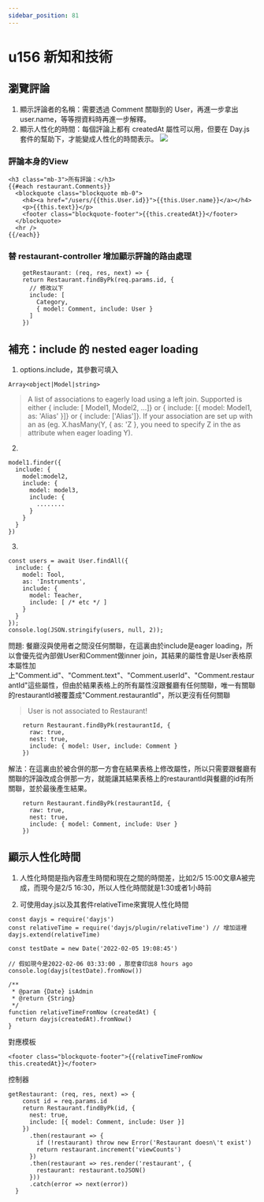 ```yaml
---
sidebar_position: 81
---
```


# u156 新知和技術


## 瀏覽評論

1. 顯示評論者的名稱：需要透過 Comment 關聯到的 User，再進一步拿出 user.name，等等撈資料時再進一步解釋。
2. 顯示人性化的時間：每個評論上都有 createdAt 屬性可以用，但要在 Day.js 套件的幫助下，才能變成人性化的時間表示。
![](https://res.cloudinary.com/dqfxgtyoi/image/upload/v1644081558/blog/deployment/commentRead_sitthh.png)



### 評論本身的View
```
<h3 class="mb-3">所有評論：</h3>
{{#each restaurant.Comments}}
  <blockquote class="blockquote mb-0">
    <h4><a href="/users/{{this.User.id}}">{{this.User.name}}</a></h4>
    <p>{{this.text}}</p>
    <footer class="blockquote-footer">{{this.createdAt}}</footer>
  </blockquote>
  <hr />
{{/each}}
```



### 替 restaurant-controller 增加顯示評論的路由處理




```
    getRestaurant: (req, res, next) => {
    return Restaurant.findByPk(req.params.id, {
      // 修改以下
      include: [ 
        Category,
        { model: Comment, include: User }
      ]
    })
```


## 補充：include 的 nested eager loading
1. options.include，其參數可填入
```
Array<object|Model|string>
```
> A list of associations to eagerly load using a left join. Supported is either { include: [ Model1, Model2, ...]} or { include: [{ model: Model1, as: 'Alias' }]} or { include: ['Alias']}. If your association are set up with an as (eg. X.hasMany(Y, { as: 'Z }, you need to specify Z in the as attribute when eager loading Y).



2. 
```
model1.finder({
  include: {
    model:model2,
    include: {
      model: model3,
      include: {
        ........
      }
    }
  }
})
```



3. 

```
const users = await User.findAll({
  include: {
    model: Tool,
    as: 'Instruments',
    include: {
      model: Teacher,
      include: [ /* etc */ ]
    }
  }
});
console.log(JSON.stringify(users, null, 2));
```







問題: 餐廳沒與使用者之間沒任何關聯，在這裏由於include是eager loading，所以會優先從內部做User和Comment做inner join，其結果的屬性會是User表格原本屬性加上"Comment.id"、"Comment.text"、"Comment.userId"、"Comment.restaurantId"這些屬性，但由於結果表格上的所有屬性沒跟餐廳有任何關聯，唯一有關聯的restaurantId被覆蓋成"Comment.restaurantId"，所以更沒有任何關聯
> User is not associated to Restaurant!

```
    return Restaurant.findByPk(restaurantId, {
      raw: true,
      nest: true,
      include: { model: User, include: Comment }
    })
```

解法：在這裏由於被合併的那一方會在結果表格上修改屬性，所以只需要跟餐廳有關聯的評論改成合併那一方，就能讓其結果表格上的restaurantId與餐廳的id有所關聯，並於最後產生結果。
```
    return Restaurant.findByPk(restaurantId, {
      raw: true,
      nest: true,
      include: { model: Comment, include: User }
    })
```




## 顯示人性化時間
1. 人性化時間是指內容產生時間和現在之間的時間差，比如2/5 15:00文章A被完成，而現今是2/5 16:30，所以人性化時間就是1:30或者1小時前

2. 可使用day.js以及其套件relativeTime來實現人性化時間
```
const dayjs = require('dayjs')
const relativeTime = require('dayjs/plugin/relativeTime') // 增加這裡
dayjs.extend(relativeTime)

const testDate = new Date('2022-02-05 19:08:45')

// 假如現今是2022-02-06 03:33:00 ，那麼會印出8 hours ago
console.log(dayjs(testDate).fromNow()) 
```



```
/**
 * @param {Date} isAdmin
 * @return {String}
 */
function relativeTimeFromNow (createdAt) {
  return dayjs(createdAt).fromNow()
}
```
對應模板
```
<footer class="blockquote-footer">{{relativeTimeFromNow this.createdAt}}</footer>
```

控制器
```
getRestaurant: (req, res, next) => {
    const id = req.params.id
    return Restaurant.findByPk(id, {
      nest: true,
      include: [{ model: Comment, include: User }]
    })
      .then(restaurant => {
        if (!restaurant) throw new Error('Restaurant doesn\'t exist')
        return restaurant.increment('viewCounts')
      })
      .then(restaurant => res.render('restaurant', {
        restaurant: restaurant.toJSON()
      }))
      .catch(error => next(error))
  }

```